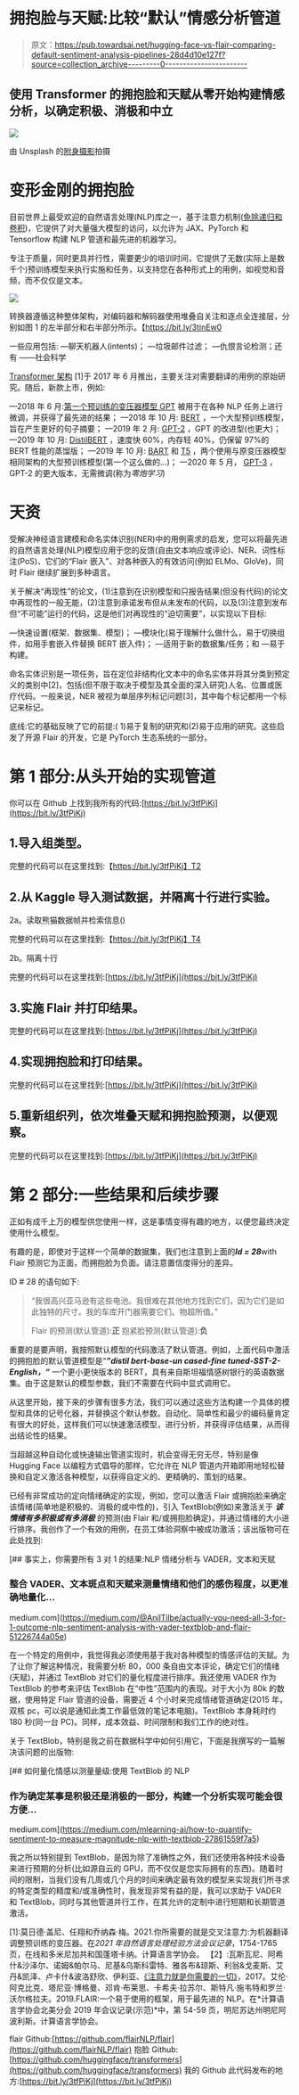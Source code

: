 # 拥抱脸与天赋:比较“默认”情感分析管道

> 原文：<https://pub.towardsai.net/hugging-face-vs-flair-comparing-default-sentiment-analysis-pipelines-28d4d10e127f?source=collection_archive---------0----------------------->

## 使用 Transformer 的拥抱脸和天赋从零开始构建情感分析，以确定积极、消极和中立

![](img/60607a91976e93bfca712995d1efc390.png)

由 Unsplash 的[附身摄影](https://unsplash.com/@possessedphotography)拍摄

# 变形金刚的拥抱脸

目前世界上最受欢迎的自然语言处理(NLP)库之一，基于注意力机制([免除递归和卷积](https://arxiv.org/pdf/1706.03762.pdf))，它提供了对大量强大模型的访问，以允许为 JAX、PyTorch 和 Tensorflow 构建 NLP 管道和最先进的机器学习。

专注于质量，同时更具并行性，需要更少的培训时间，它提供了无数(实际上是数千个)预训练模型来执行实施和任务，以支持您在各种形式上的用例，如视觉和音频，而不仅仅是文本。

![](img/b34a87aa6c3cdcc49f1ec02e52451572.png)

转换器遵循这种整体架构，对编码器和解码器使用堆叠自关注和逐点全连接层，分别如图 1 的左半部分和右半部分所示。【https://bit.ly/3tinEw0 

一些应用包括:
—聊天机器人(intents)；
—垃圾邮件过滤；
—仇恨言论检测；还有
——社会科学

[Transformer 架构](https://arxiv.org/abs/1706.03762) [1]于 2017 年 6 月推出，主要关注对需要翻译的用例的原始研究。随后，新款上市，例如:

—2018 年 6 月:[第一个预训练的变压器模型 GPT](https://cdn.openai.com/research-covers/language-unsupervised/language_understanding_paper.pdf) 被用于在各种 NLP 任务上进行微调，并获得了最先进的结果；
—2018 年 10 月: [BERT](https://arxiv.org/abs/1810.04805) ，一个大型预训练模型，旨在产生更好的句子摘要；
—2019 年 2 月: [GPT-2](https://cdn.openai.com/better-language-models/language_models_are_unsupervised_multitask_learners.pdf) ，GPT 的改进型(也更大)；
—2019 年 10 月: [DistilBERT](https://arxiv.org/abs/1910.01108) ，速度快 60%，内存轻 40%，仍保留 97%的 BERT 性能的蒸馏版；
—2019 年 10 月: [BART](https://arxiv.org/abs/1910.13461) 和 [T5](https://arxiv.org/abs/1910.10683) ，两个使用与原变压器模型相同架构的大型预训练模型(第一个这么做的…)；
—2020 年 5 月， [GPT-3](https://arxiv.org/abs/2005.14165) ，GPT-2 的更大版本，无需微调(称为*零炮学习*)

# 天资

受解决神经语言建模和命名实体识别(NER)中的用例需求的启发，您可以将最先进的自然语言处理(NLP)模型应用于您的反馈(自由文本响应或评论)、NER、词性标注(PoS)、它们的“Flair 嵌入”、对各种嵌入的有效访问(例如 ELMo、GloVe)，同时 Flair 继续扩展到多种语言。

关于解决“再现性”的论文，(1)注意到在识别模型和只报告结果(但没有代码)的论文中再现性的一般无能，(2)注意到承诺发布但从未发布的代码，以及(3)注意到发布但“不可能”运行的代码，这是他们对再现性的“迫切需要”，以实现以下目标:

—快速设置(框架、数据集、模型)；
—模块化(易于理解什么做什么，易于切换组件，如用手套嵌入件替换 BERT 嵌入件)；
—适用于新的数据集/任务；和
—易于构建。

命名实体识别是一项任务，旨在定位非结构化文本中的命名实体并将其分类到预定义的类别中[2]，包括(但不限于取决于模型及其全面的深入研究)人名、位置或医疗代码。一般来说，NER 被视为单层序列标记问题[3]，其中每个标记都用一个标记来标记。

底线:它的基础反映了它的前提:( 1)易于复制的研究和(2)易于应用的研究。这些启发了开源 Flair 的开发，它是 PyTorch 生态系统的一部分。

# 第 1 部分:从头开始的实现管道

你可以在 Github 上找到我所有的代码:[https://bit.ly/3tfPiKj](https://bit.ly/3tfPiKj)

## 1.导入组类型。

完整的代码可以在这里找到:【https://bit.ly/3tfPiKj】T2

## 2.从 Kaggle 导入测试数据，并隔离十行进行实验。

2a。读取熊猫数据帧并检索信息()

完整的代码可以在这里找到:【https://bit.ly/3tfPiKj】T4

2b。隔离十行

完整的代码可以在这里找到:[https://bit.ly/3tfPiKj](https://bit.ly/3tfPiKj)

## 3.实施 Flair 并打印结果。

完整的代码可以在这里找到:[https://bit.ly/3tfPiKj](https://bit.ly/3tfPiKj)

## 4.实现拥抱脸和打印结果。

完整的代码可以在这里找到:[https://bit.ly/3tfPiKj](https://bit.ly/3tfPiKj)

## 5.重新组织列，依次堆叠天赋和拥抱脸预测，以便观察。

完整的代码可以在这里找到:[https://bit.ly/3tfPiKj](https://bit.ly/3tfPiKj)

# **第 2 部分:一些结果和后续步骤**

正如有成千上万的模型供您使用一样，这是事情变得有趣的地方，以便您最终决定使用什么模型。

有趣的是，即使对于这样一个简单的数据集，我们也注意到上面的***Id = 28***with Flair 预测它为正面，而拥抱脸为负面。请注意置信度得分的差异。

ID # 28 的语句如下:

> “我很高兴亚马逊有这些电池。我很难在其他地方找到它们，因为它们是如此独特的尺寸。我的车库开门器需要它们。物超所值。”
> 
> Flair 的预测(默认管道):**正**
> 抱紧脸预测(默认管道):**负**

重要的是要声明，我按照默认模型的代码激活了默认管道。例如，上面代码中激活的拥抱脸的默认管道模型是“***”distil bert-base-un cased-fine tuned-SST-2-English，“*** 一个更小更快版本的 BERT，具有来自斯坦福情感树银行的英语数据集。由于这是默认的模型参数，我们不需要在代码中显式调用它。

从这里开始，接下来的步骤有很多方法，我们可以通过这些方法构建一个具体的模型和具体的记号化器，并替换这个默认参数。自动化、简单性和最少的编码量肯定有很大的好处，这样我们可以快速激活模型，进行分析，并获得评估结果，从而得出结论性的结果。

当超越这种自动化或快速输出管道实现时，机会变得无穷无尽，特别是像 Hugging Face 以编程方式倡导的那样，它允许在 NLP 管道内开箱即用地轻松替换和自定义激活各种模型，以获得自定义的、更精确的、策划的结果。

已经有非常成功的定向情绪确定的实现，例如，您可以激活 Flair 或拥抱脸来确定该情绪(简单地是积极的、消极的或中性的)，引入 TextBlob(例如)来激活关于 ***该情绪有多积极或有多消极*** 的预测(由 Flair 和/或拥抱脸确定)，并通过情绪的大小进行排序。我创作了一个有效的用例，在员工体验洞察中被成功激活；该出版物可在此处找到:

[](https://medium.com/@AnilTilbe/actually-you-need-all-3-for-1-outcome-nlp-sentiment-analysis-with-vader-textblob-and-flair-51226744a05e) [## 事实上，你需要所有 3 对 1 的结果:NLP 情绪分析与 VADER，文本和天赋

### 整合 VADER、文本斑点和天赋来测量情绪和他们的感伤程度，以更准确地量化…

medium.com](https://medium.com/@AnilTilbe/actually-you-need-all-3-for-1-outcome-nlp-sentiment-analysis-with-vader-textblob-and-flair-51226744a05e) 

在一个特定的用例中，我觉得我必须使用基于我对各种模型的情感评估的天赋。为了让你了解这种情况，我需要分析 80，000 条自由文本评论，确定它们的情绪(天赋)，并通过 TextBlob 对它们的量化程度进行排序。我还使用 VADER 作为 TextBlob 的参考来评估 TextBlob 在“中性”范围内的表现。对于大小为 80k 的数据，使用特定 Flair 管道的设备，需要近 4 个小时来完成情绪管道确定(2015 年，双核 pc，可以说是通知此类工作最低效的笔记本电脑)。TextBlob 本身耗时约 180 秒(同一台 PC)。同样，成本效益、时间限制和我们工作的绝对性。

关于 TextBlob，特别是我之前在数据科学中如何引用它，下面是我撰写的一篇解决该问题的出版物:

[](https://medium.com/mlearning-ai/how-to-quantify-sentiment-to-measure-magnitude-nlp-with-textblob-27861559f7a5) [## 如何量化情感以测量量级:使用 TextBlob 的 NLP

### 作为确定某事是积极还是消极的一部分，构建一个分析实现可能会很方便…

medium.com](https://medium.com/mlearning-ai/how-to-quantify-sentiment-to-measure-magnitude-nlp-with-textblob-27861559f7a5) 

我之所以特别提到 TextBlob，是因为除了准确性之外，我们还使用各种技术设备来进行预期的分析(比如源自云的 GPU，而不仅仅是您实际拥有的东西)。随着时间的限制，当我们没有几周或几个月的时间来确定最有效的模型来实现我们所寻求的特定类型的精度和/或准确性时，我发现非常有益的是，我可以求助于 VADER 和 TextBlob，同时与其他管道并行工作，在其允许的定制中进行短期和长期管道激活。

[1]:莫日德·盖尼、任翔和乔纳森·梅。2021.你所需要的就是交叉注意力:为机器翻译调整预训练的变压器。在*2021 年自然语言处理经验方法会议记录*，1754-1765 页，在线和多米尼加共和国蓬塔卡纳。计算语言学协会。
【2】:瓦斯瓦尼、阿希什&沙泽尔、诺姆&帕尔马、尼基&乌斯科雷特、雅各布&琼斯、利翁&戈麦斯、艾丹&凯泽、卢卡什&波洛舒欣、伊利亚、[《注意力就是你需要的一切》](https://arxiv.org/pdf/1706.03762.pdf)，2017。艾伦·阿克比克、塔尼亚·博格曼、邓肯·布莱思、卡希夫·拉苏尔、斯特凡·施韦特和罗兰·沃尔格拉夫。2019.FLAIR:一个易于使用的框架，用于最先进的 NLP。在*计算语言学协会北美分会 2019 年会议记录(示范)*中，第 54-59 页，明尼苏达州明尼阿波利斯。计算语言学协会。

flair Github:[https://github.com/flairNLP/flair](https://github.com/flairNLP/flair)
抱脸 Github:[https://github.com/huggingface/transformers](https://github.com/huggingface/transformers)
我的 Github 此代码发布的地方:[https://bit.ly/3tfPiKj](https://bit.ly/3tfPiKj)